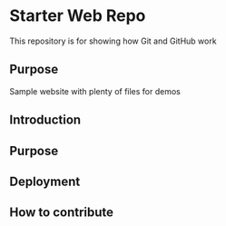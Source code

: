 # Starter Web Repo

This repository is for showing how Git and GitHub work

## Purpose

Sample website with plenty of files for demos

## Introduction

## Purpose

## Deployment

## How to contribute

